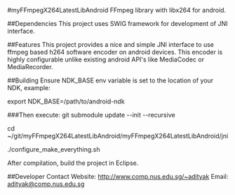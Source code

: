 #myFFmpegX264LatestLibAndroid
FFmpeg library with libx264 for android.  

##Dependencies
This project uses SWIG framework for development of JNI interface.

##Features
This project provides a nice and simple JNI interface to use ffmpeg based h264 software encoder on android devices. This encoder is highly configurable unlike existing android API's like MediaCodec or MediaRecorder.

##Building
Ensure NDK_BASE env variable is set to the location of your NDK, example:

export NDK_BASE=/path/to/android-ndk

###Then execute:
git submodule update --init --recursive

cd ~/git/myFFmpegX264LatestLibAndroid/myFFmpegX264LatestLibAndroid/jni

./configure_make_everything.sh

After compilation, build the project in Eclipse.

##Developer Contact
Website: http://www.comp.nus.edu.sg/~adityak
Email: adityak@comp.nus.edu.sg
